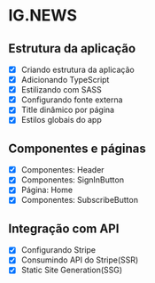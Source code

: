 # IG.NEWS

## Estrutura da aplicação

- [x] Criando estrutura da aplicação
- [x] Adicionando TypeScript
- [x] Estilizando com SASS
- [x] Configurando fonte externa
- [x] Title dinâmico por página
- [x] Estilos globais do app

## Componentes e páginas

- [x] Componentes: Header
- [x] Componentes: SignInButton
- [x] Página: Home
- [x] Componentes: SubscribeButton

## Integração com API

- [x] Configurando Stripe
- [x] Consumindo API do Stripe(SSR)
- [x] Static Site Generation(SSG)
